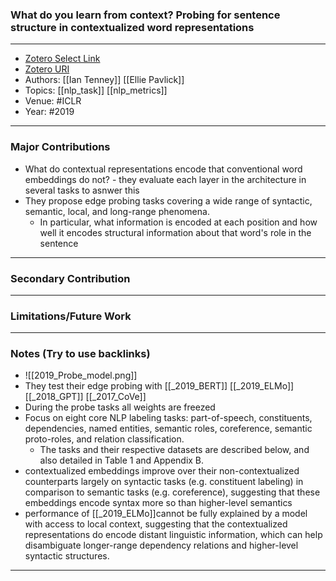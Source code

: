 ### What do you learn from context? Probing for sentence structure in contextualized word representations
---
- [Zotero Select Link](zotero://select/groups/2480461/items/CDHDJG99)
- [Zotero URI](https://www.zotero.org/groups/2480461/items/CDHDJG99)
- Authors: [[Ian Tenney]] [[Ellie Pavlick]]
- Topics: [[nlp_task]] [[nlp_metrics]]
- Venue: #ICLR
- Year: #2019
---
### Major Contributions
- What do contextual representations encode that conventional word embeddings
do not? - they evaluate each layer in the architecture in several tasks to asnwer this
- They propose edge probing tasks covering a wide range of syntactic, semantic, local, and long-range phenomena.
	- In particular, what information is encoded at each position and how well it encodes structural information about that word's role  in the sentence
---
### Secondary Contribution
---
### Limitations/Future Work
---
### Notes (Try to use backlinks)
- ![[2019_Probe_model.png]]
- They test their edge probing with [[_2019_BERT]] [[_2019_ELMo]] [[_2018_GPT]] [[_2017_CoVe]]
- During the probe tasks all weights are freezed
- Focus on eight core NLP labeling tasks: part-of-speech, constituents, dependencies, named entities, semantic roles, coreference, semantic proto-roles, and relation classification. 
	- The tasks and their respective datasets are described below, and also detailed in Table 1 and Appendix B.
- contextualized embeddings improve over their non-contextualized counterparts largely on syntactic tasks (e.g. constituent labeling) in comparison to semantic tasks (e.g. coreference), suggesting that these embeddings encode syntax more so than higher-level semantics
- performance of  [[_2019_ELMo]]cannot be fully explained by a model with access to local context, suggesting that the contextualized representations do encode distant linguistic information, which can help disambiguate longer-range dependency relations and higher-level syntactic structures.
---
